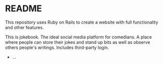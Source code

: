 # README

This repository uses Ruby on Rails to create a website with full functionality and other features. 

This is jokebook. The ideal social media platform for comedians. A place where people can store their jokes and stand up bits as well as observe others people's writings. Includes third-party login.
* ...
